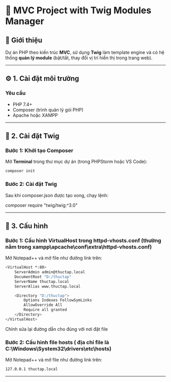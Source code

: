 # 🧱 MVC Project with Twig Modules Manager

## 📌 Giới thiệu
Dự án PHP theo kiến trúc **MVC**, sử dụng **Twig** làm template engine và có hệ thống **quản lý module** (bật/tắt, thay đổi vị trí hiển thị trong trang web).

---

## ⚙️ 1. Cài đặt môi trường

### Yêu cầu
- PHP 7.4+  
- Composer (trình quản lý gói PHP)  
- Apache hoặc XAMPP  

---

## 🧰 2. Cài đặt Twig

### Bước 1: Khởi tạo Composer

Mở **Terminal** trong thư mục dự án (trong PHPStorm hoặc VS Code):

```bash
composer init
```
### Bước 2: Cài đặt Twig

Sau khi composer.json được tạo xong, chạy lệnh:

composer require "twig/twig:^3.0"

---

## 🧰 3. Cấu hình

### Bước 1: Cấu hình VirtualHost trong httpd-vhosts.conf (thường nằm trong xampp\apcache\conf\extra\httpd-vhosts.conf)

Mở Notepad++ và mở file như đường link trên:

```bash
<VirtualHost *:80>
    ServerAdmin admin@thuctap.local
    DocumentRoot "D:/thuctap"
    ServerName thuctap.local
    ServerAlias www.thuctap.local

    <Directory "D:/thuctap">
        Options Indexes FollowSymLinks
        AllowOverride All
        Require all granted
    </Directory>
</VirtualHost>
```

Chỉnh sửa lại đường dẫn cho đúng với nơi đặt file

### Bước 2:  Cấu hình file hosts ( địa chỉ file là C:\Windows\System32\drivers\etc\hosts)

Mở Notepad++ và mở file như đường link trên:

```bash
127.0.0.1 thuctap.local
```
---
